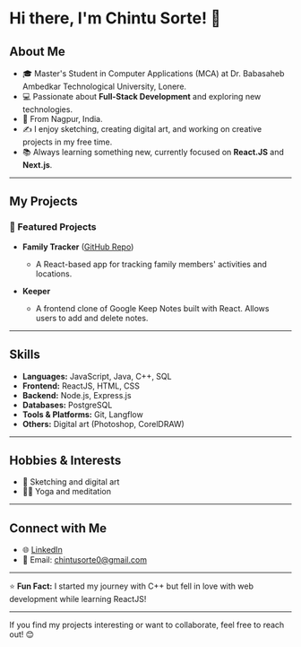 # Hi there, I'm Chintu Sorte! 👋

## About Me

- 🎓 Master's Student in Computer Applications (MCA) at Dr. Babasaheb Ambedkar Technological University, Lonere.
- 💻 Passionate about **Full-Stack Development** and exploring new technologies.
- 📍 From Nagpur, India.
- ✍️ I enjoy sketching, creating digital art, and working on creative projects in my free time.
- 📚 Always learning something new, currently focused on **React.JS** and **Next.js**.

---

## My Projects

### 🌟 Featured Projects

- **Family Tracker** ([GitHub Repo](https://github.com/sortechintu310/familytracker))
  - A React-based app for tracking family members' activities and locations.

- **Keeper**
  - A frontend clone of Google Keep Notes built with React. Allows users to add and delete notes.

---

## Skills

- **Languages:** JavaScript, Java, C++, SQL
- **Frontend:** ReactJS, HTML, CSS
- **Backend:** Node.js, Express.js
- **Databases:** PostgreSQL
- **Tools & Platforms:** Git, Langflow
- **Others:** Digital art (Photoshop, CorelDRAW)

---

## Hobbies & Interests

- 🎨 Sketching and digital art
- 🧘‍♂️ Yoga and meditation

---

## Connect with Me

- 🌐 [LinkedIn](https://www.linkedin.com/in/sortechintu/)
- 📧 Email: chintusorte0@gmail.com

---

⭐️ **Fun Fact:** I started my journey with C++ but fell in love with web development while learning ReactJS!

---

If you find my projects interesting or want to collaborate, feel free to reach out! 😊
